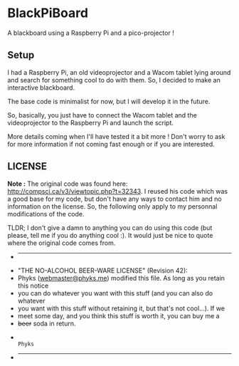 BlackPiBoard
============

A blackboard using a Raspberry Pi and a pico-projector !

## Setup
I had a Raspberry Pi, an old videoprojector and a Wacom tablet lying around and
search for something cool to do with them. So, I decided to make an interactive
blackboard.

The base code is minimalist for now, but I will develop it in the future.

So, basically, you just have to connect the Wacom tablet and the videoprojector
to the Raspberry Pi and launch the script.

More details coming when I'll have tested it a bit more ! Don't worry to ask
for more information if not coming fast enough or if you are interested.

## LICENSE

**Note :** The original code was found here: http://compsci.ca/v3/viewtopic.php?t=32343.
I reused his code which was a good base for my code, but don't have any ways to
contact him and no information on the license. So, the following only apply to
my personnal modifications of the code.

TLDR; I don't give a damn to anything you can do using this code (but please,
tell me if you do anything cool :). It would just be nice to quote where the
original code comes from.


* -----------------------------------------------------------------------------
* "THE NO-ALCOHOL BEER-WARE LICENSE" (Revision 42):
* Phyks (webmaster@phyks.me) modified this file. As long as you retain this notice
* you can do whatever you want with this stuff (and you can also do whatever
* you want with this stuff without retaining it, but that's not cool...). If we
* meet some day, and you think this stuff is worth it, you can buy me a
* <del>beer</del> soda in return.
*																		Phyks
* ------------------------------------------------------------------------------
